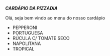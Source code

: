 ***CARDÁPIO DA PIZZADIA***

Olá, seja bem vindo ao menu do nosso cardápio

- PEPPERONI
- PORTUGUESA
- RÚCULA C/ TOMATE SECO
- NAPOLITANA
- TROPICAL
